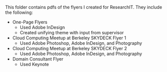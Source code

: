 This folder contains pdfs of the flyers I created for ResearchIT. They include the following:

* One-Page Flyers
  * Used Adobe InDesign
  * Created unifying theme with input from supervisor
* Cloud Computing Meetup at Berkeley SKYDECK Flyer 1
    * Used Adobe Photoshop, Adobe InDesign, and Photography
* Cloud Computing Meetup at Berkeley SKYDECK Flyer 2
    * Used Adobe Photoshop, Adobe InDesign, and Photography
* Domain Consultant Flyer
    * Used Keynote


